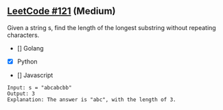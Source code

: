 ## [LeetCode #121](https://leetcode.com/problems/longest-substring-without-repeating-characters/) (Medium)

Given a string s, find the length of the longest substring without repeating characters.

- [] Golang
- [x] Python
- [] Javascript


```
Input: s = "abcabcbb"
Output: 3
Explanation: The answer is "abc", with the length of 3.
```